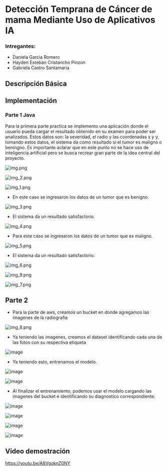 # Detección Temprana de Cáncer de mama Mediante Uso de Aplicativos IA


### Intregantes:

* Daniela Garcia Romero
* Hayden Esteban Cristancho Pinzon
* Gabriela Castro Santamaria

## Descripción Básica

## Implementación

### Parte 1 Java

Para la primera parte practica se implemento una aplicación donde el usuario pueda cargar el resultado obtenido en su examen para poder ser analizados. Estos datos son: la severidad, el radio y las coordenadas x y y, tomando estos datos, el sistema da como resultado si el tumor es maligno o beningno. Es importante aclarar que en este punto no se hace uso de inteligencia artificial pero se busca recrear gran parte de la idea central del proyecto.


![img.png](img/img.png)

![img_2.png](img/img_2.png)

![img_1.png](img/img_1.png)

* En este caso se ingresaron los datos de un tumor que es benigno.

![img_3.png](img/img_3.png)

* El sistema da un resultado satisfactorio.

![img_4.png](img/img_4.png)

* Para este caso se ingresaron los datos de un tumor que es maligno.

![img_5.png](img/img_5.png)

* El sistema da un resultado satisfactorio.

![img_6.png](img/img_6.png)


![img_9.png](img/img_9.png)


![img_7.png](img/img_7.png)

## Parte 2

* Para la parte de aws, creamos un bucket en donde agregamos las imagenes de la radiografia

![img_8.png](img/img_8.png)

* Ya teniendo las imagenes, creamos el dataset identificando cada una de las fotos con su respectiva etiqueta

![image](https://github.com/danielagar320/ProyectoAREP/assets/90571387/cb8b9199-afca-4e9b-9dff-1e052b1513a5)

* Ya teniendo esto, entrenamos el modelo.

![image](https://github.com/danielagar320/ProyectoAREP/assets/90571387/5d43fdf9-361f-4a9c-937c-2eb89d2b95de)

![image](https://github.com/danielagar320/ProyectoAREP/assets/90571387/4b3635d5-23ba-40d7-8d20-22be8b7a48d1)

* Al finalizar el entrenamiento, podemos usar el modelo cargando las imagenes del bucket e identificando su diagnostico correspondiente.

![image](https://github.com/danielagar320/ProyectoAREP/assets/90571387/a60c7ce0-0439-4da7-91f6-1462cc0c32cb)

![image](https://github.com/danielagar320/ProyectoAREP/assets/90571387/ffd7f497-2b97-430b-acc5-bfb127270675)

![image](https://github.com/danielagar320/ProyectoAREP/assets/90571387/71754a6c-b978-44fe-8d4e-1bfa6f2a33d0)

![image](https://github.com/danielagar320/ProyectoAREP/assets/90571387/a34ff5b0-5292-4523-9be7-f02632686b0e)

## Video demostración

https://youtu.be/A8VgoknZ0NY





